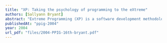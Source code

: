```yaml
---
title: "XP: Taking the psychology of programming to the eXtreme"
authors: [Sallyann Bryant]
abstract: "Extreme Programming (XP) is a software development methodology which is growing in popularity and commercial use. Despite a number of published experience reports and a small number of studies, predominantly in an academic environment, our knowledge about how and why some aspects of it work is still in its infancy. One major limitation of many of these studies is a failure to question why the practices of XP appear to work or fail. This paper reviews the research on Extreme Programming and suggests further work is required in order to ascertain how these practices fit into the framework of existing knowledge on the psychological aspects of programming."
publishedAt: "ppig-2004"
year: 2004
url_pdf: "files/2004-PPIG-16th-bryant.pdf"
---
```

